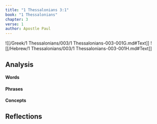 ```yaml
---
title: "1 Thessalonians 3:1"
book: "1 Thessalonians"
chapter: 3
verse: 1
author: Apostle Paul
---
```

![[/Greek/1 Thessalonians/003/1 Thessalonians-003-001G.md#Text]]
![[/Hebrew/1 Thessalonians/003/1 Thessalonians-003-001H.md#Text]]

## Analysis

#### Words

#### Phrases

#### Concepts

## Reflections
